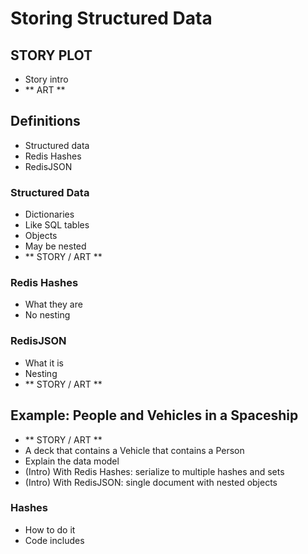 # Storing Structured Data

## STORY PLOT
- Story intro
- ** ART **

## Definitions
- Structured data
- Redis Hashes
- RedisJSON

### Structured Data

- Dictionaries
- Like SQL tables
- Objects
- May be nested
- ** STORY / ART **

### Redis Hashes

- What they are
- No nesting

### RedisJSON

- What it is
- Nesting
- ** STORY / ART **

## Example: People and Vehicles in a Spaceship

- ** STORY / ART **
- A deck that contains a Vehicle that contains a Person
- Explain the data model
- (Intro) With Redis Hashes: serialize to multiple hashes and sets
- (Intro) With RedisJSON: single document with nested objects

### Hashes

- How to do it
- Code includes
